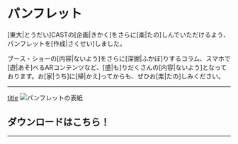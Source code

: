 # パンフレット

[東大|とうだい]CASTの[企画|きかく]をさらに[楽|たの]しんでいただけるよう、パンフレットを[作成|さくせい]しました。

ブース・ショーの[内容|ないよう]をさらに[深掘|ふかぼ]りするコラム、スマホで[遊|あそ]べるARコンテンツなど、[盛|も]りだくさんの[内容|ないよう]となっております。お[家|うち]に[帰|かえ]ってからも、ぜひお[楽|たの]しみください。

---
[title](/pamphlet/【東大CAST】五月祭2024パンフレット.pdf)
![パンフレットの表紙](/img/pamphlet/pamphlet.png)
## ダウンロードはこちら！
---